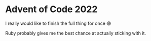 # Advent of Code 2022

I really would like to finish the full thing for once 😅

Ruby probably gives me the best chance at actually sticking with it.

